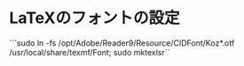 
# LaTeXのフォントの設定

```sudo ln -fs /opt/Adobe/Reader9/Resource/CIDFont/Koz*.otf /usr/local/share/texmf/Font; sudo mktexlsr``

